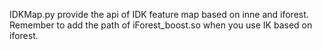 IDKMap.py provide the api of IDK feature map based on inne and iforest.
Remember to add the path of iForest_boost.so when you use IK based on iforest.
